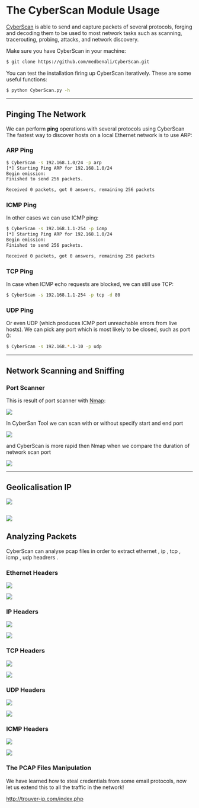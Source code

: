 # The CyberScan Module Usage


[CyberScan](https://github.com/medbenali/CyberScan)  is able to send and capture packets of several protocols, forging and decoding them to be used to most network tasks such as scanning, tracerouting, probing, attacks, and network discovery.

Make sure you have CyberScan in your machine:

```sh
$ git clone https://github.com/medbenali/CyberScan.git
```

You can test the installation firing up CyberScan iteratively. These are some useful functions:

```sh
$ python CyberScan.py -h 
```
---

## Pinging The Network

We can perform **ping** operations with several protocols using CyberScan The fastest way to discover hosts on a local Ethernet network is to use ARP:

### ARP Ping

```sh
$ CyberScan -s 192.168.1.0/24 -p arp
[*] Starting Ping ARP for 192.168.1.0/24
Begin emission:
Finished to send 256 packets.

Received 0 packets, got 0 answers, remaining 256 packets
```

### ICMP Ping

In other cases we can use ICMP ping:

```sh
$ CyberScan -s 192.168.1.1-254 -p icmp
[*] Starting Ping ARP for 192.168.1.0/24
Begin emission:
Finished to send 256 packets.

Received 0 packets, got 0 answers, remaining 256 packets
```

### TCP Ping

In case when  ICMP echo requests are blocked, we can still use TCP:

```sh
$ CyberScan -s 192.168.1.1-254 -p tcp -d 80
```

### UDP Ping

Or even  UDP  (which produces ICMP port unreachable errors from live hosts). We can pick any port which is most likely to be closed,  such as port 0:

```sh
$ CyberScan -s 192.168.*.1-10 -p udp
```

---

## Network Scanning and Sniffing

### Port Scanner

This is result of port scanner with [Nmap](https://nmap.org):

![](https://github.com/medbenali/CyberScan/blob/master/images/NmapPortScan.png)

In CyberSan Tool we can scan with or without specify start and end port 

![](https://github.com/medbenali/CyberScan/blob/master/images/CyberScanPortScan1.png)

and CyberScan is  more rapid then Nmap when we compare the duration of network scan port

![](https://github.com/medbenali/CyberScan/blob/master/images/CyberScanPortScan2.png)


------
## Geolicalisation IP

![](https://github.com/medbenali/CyberScan/blob/master/images/geoip.png)

![](https://github.com/medbenali/CyberScan/blob/master/images/CyberScanGeoIp.png)
------
## Analyzing Packets 

CyberScan can analyse pcap files in order to extract ethernet , ip , tcp , icmp , udp headrers .

### Ethernet Headers

![](https://github.com/medbenali/CyberScan/blob/master/images/WiresharkEthFinal.png)

![](https://github.com/medbenali/CyberScan/blob/master/images/CyberScanEth.png)

### IP Headers

![](https://github.com/medbenali/CyberScan/blob/master/images/WiresharkIpFinal.png)

![](https://github.com/medbenali/CyberScan/blob/master/images/CyberScanIp.png)

### TCP Headers

![](https://github.com/medbenali/CyberScan/blob/master/images/WiresharkTcp.png)

![](https://github.com/medbenali/CyberScan/blob/master/images/CyberScanTcp.png)

### UDP Headers

![](https://github.com/medbenali/CyberScan/blob/master/images/CyberScanIp.png)

![](https://github.com/medbenali/CyberScan/blob/master/images/WiresharkUdp.png)

### ICMP Headers

![](https://github.com/medbenali/CyberScan/blob/master/images/CyberScanIcmp.png)

![](https://github.com/medbenali/CyberScan/blob/master/images/WiresharkIcmp.png)
 
### The PCAP Files Manipulation



We have learned how to steal credentials from some email protocols, now let us extend this to all the traffic in the network!




http://trouver-ip.com/index.php















